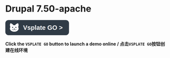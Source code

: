 # Drupal 7.50-apache

<a href="https://www.vsplate.com/?docker-compose=https://github.com/vsplate/dcenvs/drupal/7.50-apache"><img alt="VSPLATE GO" src="https://raw.githubusercontent.com/vsplate/images/master/vsgo_btn.png" width="200px"></a>

**Click the `VSPLATE GO` button to launch a demo online / 点击`VSPLATE GO`按钮创建在线环境**